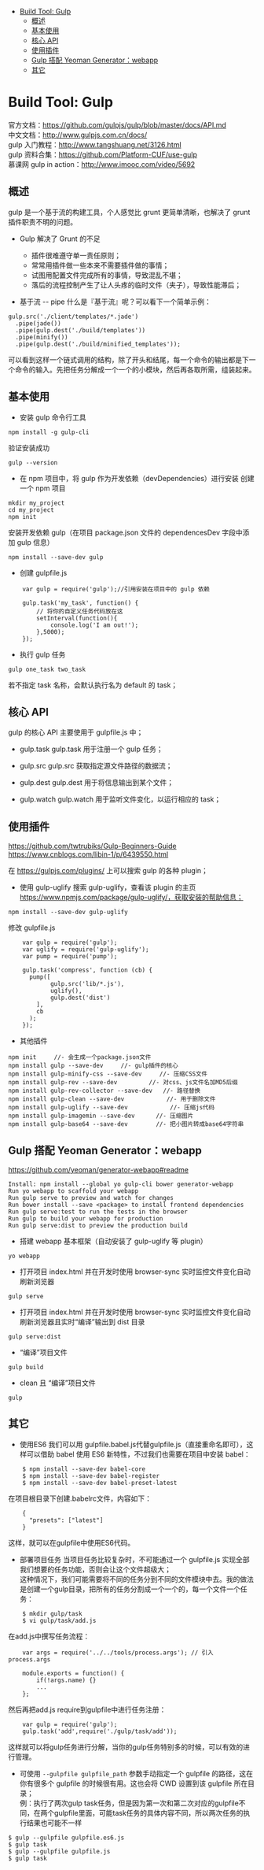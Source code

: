 

<!-- toc -->

* [Build Tool: Gulp](#build-tool-gulp)
  * [概述](#概述)
  * [基本使用](#基本使用)
  * [核心 API](#核心-api)
  * [使用插件](#使用插件)
  * [Gulp 搭配 Yeoman Generator：webapp](#gulp-搭配-yeoman-generatorwebapp)
  * [其它](#其它)

<!-- toc stop -->


# Build Tool: Gulp #
官方文档：https://github.com/gulpjs/gulp/blob/master/docs/API.md   
中文文档：http://www.gulpjs.com.cn/docs/    
gulp 入门教程：http://www.tangshuang.net/3126.html   
gulp 资料合集：https://github.com/Platform-CUF/use-gulp   
慕课网 gulp in action：http://www.imooc.com/video/5692   

## 概述 ##

gulp 是一个基于流的构建工具，个人感觉比 grunt 更简单清晰，也解决了 grunt 插件职责不明的问题。

- Gulp 解决了 Grunt 的不足
	- 插件很难遵守单一责任原则；
	- 常常用插件做一些本来不需要插件做的事情；
	- 试图用配置文件完成所有的事情，导致混乱不堪；
	- 落后的流程控制产生了让人头疼的临时文件（夹子），导致性能滞后；

- 基于流 -- pipe
什么是『基于流』呢？可以看下一个简单示例：
```
gulp.src('./client/templates/*.jade')
  .pipe(jade())
  .pipe(gulp.dest('./build/templates'))
  .pipe(minify())
  .pipe(gulp.dest('./build/minified_templates'));
```
可以看到这样一个链式调用的结构，除了开头和结尾，每一个命令的输出都是下一个命令的输入。先把任务分解成一个一个的小模块，然后再各取所需，组装起来。



## 基本使用 ##

- 安装 gulp 命令行工具
```
npm install -g gulp-cli 
```
验证安装成功
```
gulp --version
```

- 在 npm 项目中，将 gulp 作为开发依赖（devDependencies）进行安装
创建一个 npm 项目
```
mkdir my_project
cd my_project
npm init
```
安装开发依赖 gulp（在项目 package.json 文件的 dependencesDev 字段中添加 gulp 信息） 
```
npm install --save-dev gulp
```

- 创建 gulpfile.js
```
	var gulp = require('gulp');//引用安装在项目中的 gulp 依赖
	
	gulp.task('my_task', function() {
		// 将你的自定义任务代码放在这
		setInterval(function(){
			console.log('I am out!');
		},5000);
	});
```


- 执行 gulp 任务
```
gulp one_task two_task
```
若不指定 task 名称，会默认执行名为 default 的 task；




## 核心 API ##
gulp 的核心 API 主要使用于 gulpfile.js 中；


- gulp.task 
gulp.task 用于注册一个 gulp 任务；




- gulp.src 
gulp.src 获取指定源文件路径的数据流；




- gulp.dest 
gulp.dest 用于将信息输出到某个文件；




- gulp.watch
gulp.watch 用于监听文件变化，以运行相应的 task；




## 使用插件 ##
https://github.com/twtrubiks/Gulp-Beginners-Guide   
https://www.cnblogs.com/libin-1/p/6439550.html   


在 https://gulpjs.com/plugins/ 上可以搜索 gulp 的各种 plugin；

- 使用 gulp-uglify
搜索 gulp-uglify，查看该 plugin 的主页 https://www.npmjs.com/package/gulp-uglify/，获取安装的帮助信息；   
```
npm install --save-dev gulp-uglify
```
修改 gulpfile.js
```
	var gulp = require('gulp');
	var uglify = require('gulp-uglify');
	var pump = require('pump');
	 
	gulp.task('compress', function (cb) {
	  pump([
	        gulp.src('lib/*.js'),
	        uglify(),
	        gulp.dest('dist')
	    ],
	    cb
	  );
	});
```

- 其他插件
```
npm init     //- 会生成一个package.json文件
npm install gulp --save-dev     //- gulp插件的核心
npm install gulp-minify-css --save-dev     //- 压缩CSS文件
npm install gulp-rev --save-dev         //- 对css、js文件名加MD5后缀
npm install gulp-rev-collector --save-dev   //- 路径替换
npm install gulp-clean --save-dev            //- 用于删除文件
npm install gulp-uglify --save-dev            //- 压缩js代码
npm install gulp-imagemin --save-dev      //- 压缩图片
npm install gulp-base64 --save-dev        //- 把小图片转成base64字符串
```


## Gulp 搭配 Yeoman Generator：webapp ##
https://github.com/yeoman/generator-webapp#readme
```
Install: npm install --global yo gulp-cli bower generator-webapp
Run yo webapp to scaffold your webapp
Run gulp serve to preview and watch for changes
Run bower install --save <package> to install frontend dependencies
Run gulp serve:test to run the tests in the browser
Run gulp to build your webapp for production
Run gulp serve:dist to preview the production build
```




- 搭建 webapp 基本框架（自动安装了 gulp-uglify 等 plugin）
```
yo webapp
```

- 打开项目 index.html 并在开发时使用 browser-sync 实时监控文件变化自动刷新浏览器
```
gulp serve
```

- 打开项目 index.html 并在开发时使用 browser-sync 实时监控文件变化自动刷新浏览器且实时“编译”输出到 dist 目录
```
gulp serve:dist
```

- “编译”项目文件
```
gulp build
```

- clean 且 “编译”项目文件
```
gulp
```




## 其它 ##


- 使用ES6
我们可以用 gulpfile.babel.js代替gulpfile.js（直接重命名即可），这样可以借助 babel 使用 ES6 新特性，不过我们也需要在项目中安装 babel：
```
	$ npm install --save-dev babel-core
	$ npm install --save-dev babel-register
	$ npm install --save-dev babel-preset-latest
```
在项目根目录下创建.babelrc文件，内容如下：
```
	{
	  "presets": ["latest"]
	}
```
这样，就可以在gulpfile中使用ES6代码。


- 部署项目任务
当项目任务比较复杂时，不可能通过一个 gulpfile.js 实现全部我们想要的任务功能，否则会让这个文件超级大；   
这种情况下，我们可能需要将不同的任务分到不同的文件模块中去。我的做法是创建一个gulp目录，把所有的任务分割成一个一个的，每一个文件一个任务：
```
	$ mkdir gulp/task
	$ vi gulp/task/add.js
```
在add.js中撰写任务流程：
```
	var args = require('../../tools/process.args'); // 引入 process.args
	
	module.exports = function() {
	    if(!args.name) {}
	    ...
	};
```
然后再把add.js require到gulpfile中进行任务注册：
```
	var gulp = require('gulp');
	gulp.task('add',require('./gulp/task/add'));
```
这样就可以将gulp任务进行分解，当你的gulp任务特别多的时候，可以有效的进行管理。

- 可使用 `--gulpfile gulpfile_path` 参数手动指定一个 gulpfile 的路径，这在你有很多个 gulpfile 的时候很有用。这也会将 CWD 设置到该 gulpfile 所在目录；   
例：执行了两次gulp task任务，但是因为第一次和第二次对应的gulpfile不同，在两个gulpfile里面，可能task任务的具体内容不同，所以两次任务的执行结果也可能不一样
```
$ gulp --gulpfile gulpfile.es6.js
$ gulp task
$ gulp --gulpfile gulpfile.js
$ gulp task
```